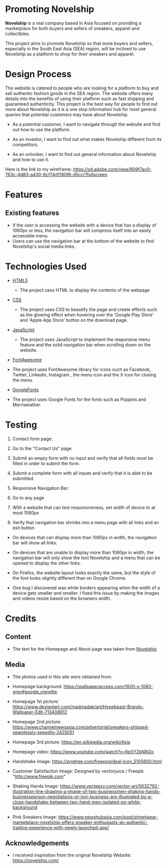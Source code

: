 # Promoting Novelship

**Novelship** is a real company based in Asia focused on providing a marketplace for both buyers and sellers of sneakers, apparel and collectibles.

This project aims to promote Novelship so that more buyers and sellers, especially in the South East Asia (SEA) region, will be inclined to use Novelship as a platform to shop for their sneakers and apparel.

# Design Process

The website is catered to people who are looking for a platform to buy and sell authentic fashion goods in the SEA region. The website offers many details into the benefits of using their platform such as fast shipping and guaranteed authenticity. This project is the best way for people to find out more about Novelship as it is a one stop information hub for most general queries that potential customers may have about Novelship.

- As a potential customer, I want to navigate through the website and find out how to use the platform.

- As an investor, I want to find out what makes Novelship different from its competitors.

- As an onlooker, I want to find out general information about Novelship and how to use it.


Here is the link to my wireframe: https://xd.adobe.com/view/809f7ac0-763c-4d83-a430-6cf74d1190f6-d5cc/?fullscreen

# Features

## Existing features

- If the user is accessing the website with a device that has a display of 1060px or less, the navigation bar will compress itself into an easily accessible menu.
- Users can use the navigation bar at the bottom of the website to find Novelship's social media links.

# Technologies Used

- [HTML5](https://html.spec.whatwg.org/)
  - The project uses HTML to display the contents of the webpage

- [CSS](https://www.w3.org/TR/CSS/#css)
  - The project uses CSS to beautify the page and create effects such as the glowing effect when hovering over the 'Google Play Store' and 'Apple App Store' button on the download page.

- [JavaScript](http://www.ecma-international.org/publications-and-standards/standards/ecma-262/)
  - The project uses JavaScript to implement the responsive menu feature and the solid navigation bar when scrolling down on the website.

- [FontAwesome](https://fontawesome.com)
 - The project uses FontAwesome library for icons such as Facebook, Twitter, Linkedin, Instagram , the menu icon and the X icon for closing the menu.

- [GoogleFonts](https://fonts.google.com/)
 - The project uses Google Fonts for the fonts such as Poppins and Merriweather.

# Testing

1. Contact form page:
  1. Go to the "Contact Us" page
  2. Submit an empty form with no input and verify that all fields must be filled in order to submit the form.
  3. Submit a complete form with all inputs and verify that it is able to be submitted.

1. Responsive Navigation Bar:
  1. Go to any page
  2. With a website that can test responsiveness, set width of device to at most 1060px
  3. Verify that navigation bar shrinks into a menu page with all links and an exit button

- On devices that can display more than 1060px in width, the navigation bar will show all links.
- On devices that are unable to display more than 1060px in width, the navigation bar will only show the text Novelship and a menu that can be opened to display the other links.

- On Firefox, the website layout looks exactly the same, but the style of the font looks slightly different than on Google Chrome.

- One bug I discovered was white borders appearing when the width of a device gets smaller and smaller. I fixed this issue by making the images and videos resize based on the browsers width.


# Credits

## Content

- The text for the Homepage and About page was taken from [Novelship](https://novelship.com/about)

## Media
- The photos used in this site were obtained from:

- Homepage background: https://wallpaperaccess.com/1920-x-1080-grey#google_vignette

- Homepage 1st picture: https://www.deviantart.com/madmadak/art/Hypebeast-Brands-Wallpaper-Edit-713408912

- Homepage 2nd picture: https://www.channelnewsasia.com/advertorial/sneakers-shipped-seamlessly-speedily-2425051

- Homepage 3rd picture: https://en.wikipedia.org/wiki/Asia

- Homepage video: https://www.youtube.com/watch?v=6pSYZkNRj2o

- Handshake image: https://pngtree.com/freepng/deal-icon_5105600.html

- Customer Satisfaction Image: Designed by vectorjuice / Freepik "http://www.freepik.com"

- Shaking Hands Image: https://www.vecteezy.com/vector-art/5632792-illustration-line-drawing-a-image-of-two-businessmen-shaking-hands-businessperson-negotiations-or-join-business-are-illustrated-by-a-close-handshake-between-two-hand-men-isolated-on-white-background

- Pink Sneakers Image: https://www.newshubasia.com/post/streetwear-marketplace-novelship-offers-sneaker-enthusiasts-an-authentic-trading-experience-with-newly-launched-app/

## Acknowledgements
- I received inspiration from the original Novelship Website: https://novelship.com/
